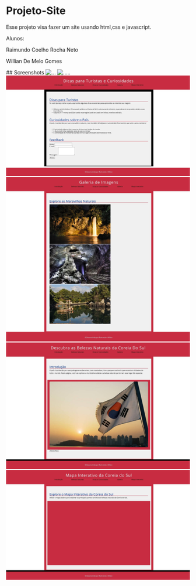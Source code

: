 # Projeto-Site
Esse projeto visa fazer um site usando html,css e javascript.

Alunos: 
<p>Raimundo Coelho Rocha Neto <p>
<p>Willian De Melo Gomes<p>
## Screenshots

<img src="" alt="...">
<img src="Belezas Naturais Específicas.pdf.jpg" alt=".....">
<img src="Dicas e Curiosidades.pdf.jpg" alt="......">
<img src="Galeria de Imagens.pdf.jpg" alt="......">
<img src="Introdução.pdf.jpg" alt="......">
<img src="Mapa Interativo da Coreia do Sul.pdf.jpg" alt="......">
